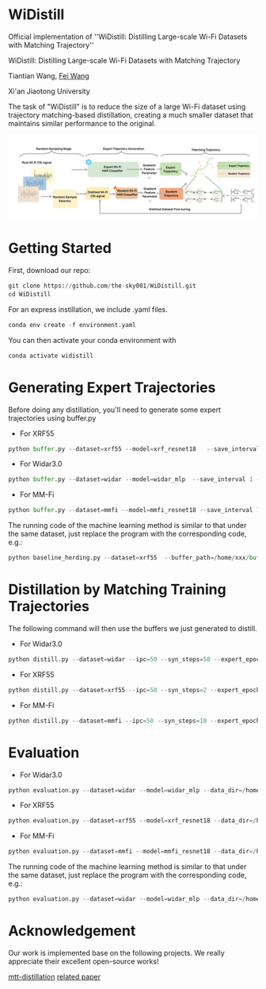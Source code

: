 # WiDistill
Official implementation of ''WiDistill: Distilling Large-scale Wi-Fi Datasets with Matching Trajectory''

WiDistill: Distilling Large-scale Wi-Fi Datasets with Matching Trajectory

Tiantian Wang,  [Fei Wang](https://scholar.google.com/citations?user=LKPpmXQAAAAJ&hl=en) 

Xi'an Jiaotong University

The task of "WiDistill" is to reduce the size of a large Wi-Fi dataset using trajectory matching-based distillation, creating a much smaller dataset that maintains similar performance to the original.

![1](figure/overview.png)

# Getting Started
First, download our repo:
```python
git clone https://github.com/the-sky001/WiDistill.git
cd WiDistill
```

For an express instillation, we include .yaml files.
```python
conda env create -f environment.yaml
 ```

You can then activate your conda environment with
```python
conda activate widistill
 ```

# Generating Expert Trajectories
Before doing any distillation, you'll need to generate some expert trajectories using buffer.py

* For XRF55
```python
python buffer.py --dataset=xrf55 --model=xrf_resnet18   --save_interval 1 --lr_teacher 0.01 --train_epochs=150 --num_experts=10 --buffer_path=/home/xxx/buffer/ --data_path=/home/xxx/xrf/new_data/
 ```

* For Widar3.0
```python
python buffer.py --dataset=widar --model=widar_mlp  --save_interval 1 --lr_teacher 0.01 --train_epochs=200 --num_experts=10 --buffer_path=/home/xxx/buffer --data_path=/home/xxx/Widardata2
 ```


* For MM-Fi
```python
python buffer.py --dataset=mmfi --model=mmfi_resnet18 --save_interval 1 --lr_teacher 0.1 --train_epochs=150 --num_experts=2 --buffer_path=/home/xxx/buffer/  --data_path=/home/xxx/mmfi
 ```
The running code of the machine learning method is similar to that under the same dataset, just replace the program with the corresponding code, e.g.:
```python
python baseline_herding.py --dataset=xrf55  --buffer_path=/home/xxx/buffer --data_path=/home/xxx/xrf/new_data/
 ```

# Distillation by Matching Training Trajectories
The following command will then use the buffers we just generated to distill.
* For Widar3.0
```python
python distill.py --dataset=widar --ipc=50 --syn_steps=50 --expert_epochs=2 --max_start_epoch=10 --dsa=True --load_all --lr_img=10 --batch_syn=2000 --lr_lr=1e-07 --model=widar_mlp --lr_teacher=0.01 --buffer_path=/home/xxx/result --data_path=/home/xxx/Widardata2
 ```
* For XRF55
```python
python distill.py --dataset=xrf55 --ipc=50 --syn_steps=2 --expert_epochs=2 --max_start_epoch=15 --lr_img=100 --lr_lr=1e-05 --model=xrf_resnet18 --lr_teacher=0.1 --batch_syn=20 --buffer_path=/home/xxx/buffer --data_path=/home/xxx/xrf/new_data/
 ```
  
* For MM-Fi
```python
python distill.py --dataset=mmfi --ipc=50 --syn_steps=10 --expert_epochs=2 --max_start_epoch=15   --lr_img=1000 --lr_lr=1e-05 --model=mmfi_resnet18 --lr_teacher=0.01 --buffer_path=/home/xxx/ --data_path=/home/xxx/mmfi_new2
 ```





# Evaluation

* For Widar3.0
```python
python evaluation.py --dataset=widar --model=widar_mlp --data_dir=/home/xxx/images_best.pt --label_dir=/home/xxx/labels_best.pt
 ```

* For XRF55
```python
python evaluation.py --dataset=xrf55 --model=xrf_resnet18 --data_dir=/home/xxx/images_best.pt --label_dir=/home/xxx/labels_best.pt
 ```
  
* For MM-Fi
```python
python evaluation.py --dataset=mmfi --model=mmfi_resnet18 --data_dir=/home/xxx/images_best.pt --label_dir=/home/xxx/labels_best.pt
 ```

The running code of the machine learning method is similar to that under the same dataset, just replace the program with the corresponding code, e.g.:
```python
python evaluation.py --dataset=widar --model=widar_mlp --data_dir=/home/xxx/selected_features_ipc50.pt --label_dir=/home/xxx/selected_labels_ipc50.pt 
 ```



# Acknowledgement

Our work is implemented base on the following projects. We really appreciate their excellent open-source works!

[mtt-distillation](https://github.com/GeorgeCazenavette/mtt-distillation) [related paper](https://arxiv.org/abs/2203.11932)









